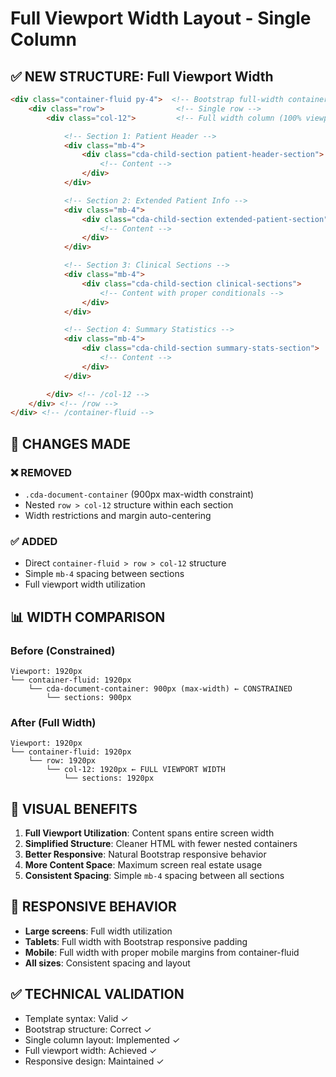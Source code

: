 # Full Viewport Width Layout - Single Column

## ✅ NEW STRUCTURE: Full Viewport Width

```html
<div class="container-fluid py-4">  <!-- Bootstrap full-width container -->
    <div class="row">                <!-- Single row -->
        <div class="col-12">         <!-- Full width column (100% viewport) -->

            <!-- Section 1: Patient Header -->
            <div class="mb-4">
                <div class="cda-child-section patient-header-section">
                    <!-- Content -->
                </div>
            </div>

            <!-- Section 2: Extended Patient Info -->
            <div class="mb-4">
                <div class="cda-child-section extended-patient-section">
                    <!-- Content -->
                </div>
            </div>

            <!-- Section 3: Clinical Sections -->
            <div class="mb-4">
                <div class="cda-child-section clinical-sections">
                    <!-- Content with proper conditionals -->
                </div>
            </div>

            <!-- Section 4: Summary Statistics -->
            <div class="mb-4">
                <div class="cda-child-section summary-stats-section">
                    <!-- Content -->
                </div>
            </div>

        </div> <!-- /col-12 -->
    </div> <!-- /row -->
</div> <!-- /container-fluid -->
```

## 🎯 CHANGES MADE

### ❌ REMOVED

- `.cda-document-container` (900px max-width constraint)
- Nested `row > col-12` structure within each section
- Width restrictions and margin auto-centering

### ✅ ADDED

- Direct `container-fluid > row > col-12` structure
- Simple `mb-4` spacing between sections
- Full viewport width utilization

## 📊 WIDTH COMPARISON

### Before (Constrained)

```
Viewport: 1920px
└── container-fluid: 1920px
    └── cda-document-container: 900px (max-width) ← CONSTRAINED
        └── sections: 900px
```

### After (Full Width)

```
Viewport: 1920px
└── container-fluid: 1920px
    └── row: 1920px
        └── col-12: 1920px ← FULL VIEWPORT WIDTH
            └── sections: 1920px
```

## 🎨 VISUAL BENEFITS

1. **Full Viewport Utilization**: Content spans entire screen width
2. **Simplified Structure**: Cleaner HTML with fewer nested containers
3. **Better Responsive**: Natural Bootstrap responsive behavior
4. **More Content Space**: Maximum screen real estate usage
5. **Consistent Spacing**: Simple `mb-4` spacing between all sections

## 📱 RESPONSIVE BEHAVIOR

- **Large screens**: Full width utilization
- **Tablets**: Full width with Bootstrap responsive padding
- **Mobile**: Full width with proper mobile margins from container-fluid
- **All sizes**: Consistent spacing and layout

## ✅ TECHNICAL VALIDATION

- Template syntax: Valid ✓
- Bootstrap structure: Correct ✓
- Single column layout: Implemented ✓
- Full viewport width: Achieved ✓
- Responsive design: Maintained ✓
